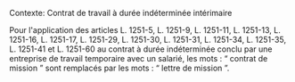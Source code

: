 Contexte: Contrat de travail à durée indéterminée intérimaire

Pour l'application des articles L. 1251-5, L. 1251-9, L. 1251-11, L. 1251-13, L. 1251-16, L. 1251-17, L. 1251-29, L. 1251-30, L. 1251-31, L. 1251-34, L. 1251-35, L. 1251-41 et L. 1251-60 au contrat à durée indéterminée conclu par une entreprise de travail temporaire avec un salarié, les mots : “ contrat de mission ” sont remplacés par les mots : “ lettre de mission ”.